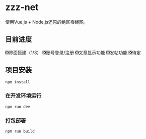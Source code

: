 # zzz-net

使用Vue.js + Node.js还原的绝区零绳网。

## 目前进度

❎界面搭建（1/3）
❎账号登录/注册
❎文章显示功能
❎发帖功能
❎待定

## 项目安装

```sh
npm install
```

### 在开发环境运行

```sh
npm run dev
```

### 打包部署

```sh
npm run build
```
